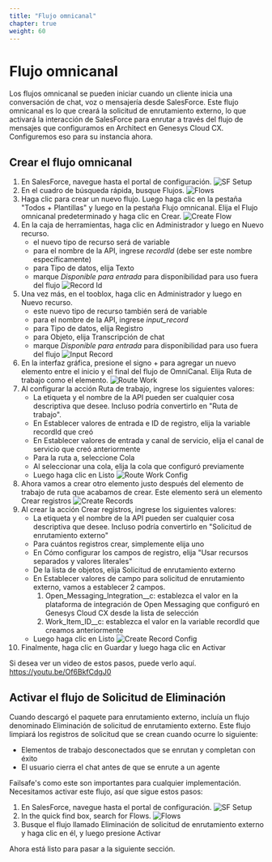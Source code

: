 ```yaml
---
title: "Flujo omnicanal"
chapter: true
weight: 60
---
```


# Flujo omnicanal
Los flujos omnicanal se pueden iniciar cuando un cliente inicia una conversación de chat, voz o mensajería desde SalesForce. Este flujo omnicanal es lo que creará la solicitud de enrutamiento externo, lo que activará la interacción de SalesForce para enrutar a través del flujo de mensajes que configuramos en Architect en Genesys Cloud CX. Configuremos eso para su instancia ahora.

## Crear el flujo omnicanal
1. En SalesForce, navegue hasta el portal de configuración. 
![SF Setup](/images/SFSetup.jpg)
2. En el cuadro de búsqueda rápida, busque Flujos.
![Flows](/images/flows.jpg)
3. Haga clic para crear un nuevo flujo. Luego haga clic en la pestaña "Todos + Plantillas" y luego en la pestaña Flujo omnicanal. Elija el Flujo omnicanal predeterminado y haga clic en Crear.
![Create Flow](/images/createFlow.jpg)
4. En la caja de herramientas, haga clic en Administrador y luego en Nuevo recurso.
     - el nuevo tipo de recurso será de variable
     - para el nombre de la API, ingrese *recordId* (debe ser este nombre específicamente)
     - para Tipo de datos, elija Texto
     - marque *Disponible para entrada* para disponibilidad para uso fuera del flujo
    ![Record Id](/images/recordId.jpg)
5. Una vez más, en el tooblox, haga clic en Administrador y luego en Nuevo recurso.
     - este nuevo tipo de recurso también será de variable
     - para el nombre de la API, ingrese *input_record*
     - para Tipo de datos, elija Registro
     - para Objeto, elija Transcripción de chat
     - marque *Disponible para entrada* para disponibilidad para uso fuera del flujo
    ![Input Record](/images/input_Record.jpg)
6. En la interfaz gráfica, presione el signo + para agregar un nuevo elemento entre el inicio y el final del flujo de OmniCanal. Elija Ruta de trabajo como el elemento.
![Route Work](/images/routeWork.jpg)
7. Al configurar la acción Ruta de trabajo, ingrese los siguientes valores:
     - La etiqueta y el nombre de la API pueden ser cualquier cosa descriptiva que desee. Incluso podría convertirlo en "Ruta de trabajo".
     - En Establecer valores de entrada e ID de registro, elija la variable recordId que creó
     - En Establecer valores de entrada y canal de servicio, elija el canal de servicio que creó anteriormente
     - Para la ruta a, seleccione Cola
     - Al seleccionar una cola, elija la cola que configuró previamente
     - Luego haga clic en Listo
    ![Route Work Config](/images/routeWorkConfig.jpg)
8. Ahora vamos a crear otro elemento justo después del elemento de trabajo de ruta que acabamos de crear. Este elemento será un elemento Crear registros
![Create Records](/images/createRecords.jpg)
9. Al crear la acción Crear registros, ingrese los siguientes valores:
     - La etiqueta y el nombre de la API pueden ser cualquier cosa descriptiva que desee. Incluso podría convertirlo en "Solicitud de enrutamiento externo"
     - Para cuántos registros crear, simplemente elija uno
     - En Cómo configurar los campos de registro, elija "Usar recursos separados y valores literales"
     - De la lista de objetos, elija Solicitud de enrutamiento externo
     - En Establecer valores de campo para solicitud de enrutamiento externo, vamos a establecer 2 campos.
         1. Open_Messaging_Integration__c: establezca el valor en la plataforma de integración de Open Messaging que configuró en Genesys Cloud CX desde la lista de selección
         2. Work_Item_ID__c: establezca el valor en la variable recordId que creamos anteriormente
     - Luego haga clic en Listo
        ![Create Record Config](/images/createRecordConfig.jpg)
10. Finalmente, haga clic en Guardar y luego haga clic en Activar

Si desea ver un video de estos pasos, puede verlo aquí. https://youtu.be/Of6BkfCdgJ0 

## Activar el flujo de Solicitud de Eliminación
Cuando descargó el paquete para enrutamiento externo, incluía un flujo denominado Eliminación de solicitud de enrutamiento externo. Este flujo limpiará los registros de solicitud que se crean cuando ocurre lo siguiente:
   
- Elementos de trabajo desconectados que se enrutan y completan con éxito
- El usuario cierra el chat antes de que se enrute a un agente

Failsafe's como este son importantes para cualquier implementación. Necesitamos activar este flujo, así que sigue estos pasos:

1. En SalesForce, navegue hasta el portal de configuración. 
![SF Setup](/images/SFSetup.jpg)
2. In the quick find box, search for Flows.
![Flows](/images/flows.jpg)
3. Busque el flujo llamado Eliminación de solicitud de enrutamiento externo y haga clic en él, y luego presione Activar

Ahora está listo para pasar a la siguiente sección. 
